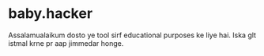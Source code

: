 # baby.hacker
Assalamualaikum dosto ye tool sirf educational purposes ke liye hai. Iska glt istmal krne pr aap jimmedar honge.
